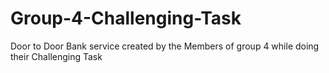 # Group-4-Challenging-Task
Door to Door Bank service created by the Members of group 4 while doing their Challenging Task 
